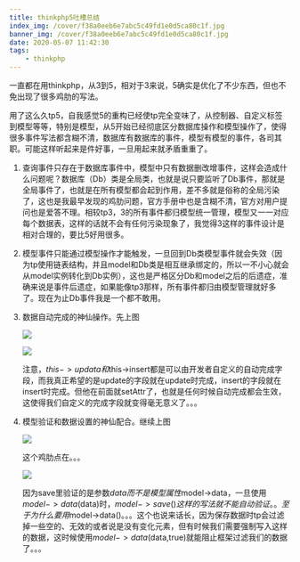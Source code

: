 ```yaml
---
title: thinkphp5吐槽总结
index_img: /cover/f38a0eeb6e7abc5c49fd1e0d5ca80c1f.jpg
banner_img: /cover/f38a0eeb6e7abc5c49fd1e0d5ca80c1f.jpg
date: 2020-05-07 11:42:30
tags: 
	- thinkphp
---
```


一直都在用thinkphp，从3到5，相对于3来说，5确实是优化了不少东西，但也不免出现了很多鸡肋的写法。

用了这么久tp5，自我感觉5的重构已经使tp完全变味了，从控制器、自定义标签到模型等等，特别是模型，从5开始已经彻底区分数据库操作和模型操作了，使得很多事件写法都含糊不清，数据库有数据库的事件，模型有模型的事件，各司其职。可能这样听起来是件好事，一旦用起来就矛盾重重了。

1. 查询事件只存在于数据库事件中，模型中只有数据删改增事件，这样会造成什么问题呢？数据库（Db）类是全局类，也就是说只要监听了Db事件，那就是全局事件了，也就是在所有模型都会起到作用，差不多就是俗称的全局污染了，这也是我最早发现的鸡肋问题，官方手册中也是含糊不清，官方对用户提问也是爱答不理。相较tp3，3的所有事件都归模型统一管理，模型又一一对应每个数据表，这样的话就不会有任何污染现象了，我觉得3这样的事件设计是相对合理的，要比5好用很多。

2. 模型事件只能通过模型操作才能触发，一旦回到Db类模型事件就会失效（因为tp使用链表结构，并且model和Db类是相互继承绑定的，所以一不小心就会从model实例转化到Db实例），这也是严格区分Db和model之后的后遗症，准确来说是事件后遗症，如果能像tp3那样，所有事件都归由模型管理就好多了。现在为止Db事件我是一个都不敢用。

3. 数据自动完成的神仙操作。先上图

   ![](QQ截图20200507121404.png)

   ![](QQ截图20200507121438.png)

   注意，$this->updata和$this->insert都是可以由开发者自定义的自动完成字段，而我真正希望的是update的字段就在update时完成，insert的字段就在insert时完成。但他在前面就setAttr了，也就是任何时候自动完成都会生效，这使得我们自定义的完成字段就变得毫无意义了。。。

4. 模型验证和数据设置的神仙配合。继续上图

   ![](QQ截图20200507122224.png)

   这个鸡肋点在。。。

   ![](QQ截图20200507122631.png)

   因为save里验证的是参数$data而不是模型属性$model->data，一旦使用$model->data($data)时，$model->save()这样的写法就不能自动验证。。至于为什么要用$model->data()。。。这个也说来话长，因为保存数据时tp会过滤掉一些空的、无效的或者说是没有变化元素，但有时候我们需要强制写入这样的数据，这时候使用$model->data($data,true)就能阻止框架过滤我们的数据了。。。